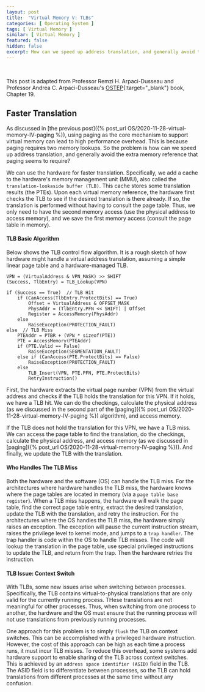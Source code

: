 ```yaml
---
layout: post
title:  "Virtual Memory V: TLBs"
categories: [ Operating System ]
tags: [ Virtual Memory ]
similar: [ Virtual Memory ]
featured: false
hidden: false
excerpt: How can we speed up address translation, and generally avoid the extra memory reference that paging seems to require?
---
```


<br />

This post is adapted from Professor Remzi H. Arpaci-Dusseau and  Professor Andrea C. Arpaci-Dusseau's [OSTEP](http://pages.cs.wisc.edu/~remzi/OSTEP/){:target="_blank"} book, Chapter 19.

## Faster Translation

As discussed in [the previous post]({% post_url OS/2020-11-28-virtual-memory-IV-paging %}), using paging as the core mechanism to support virtual memory can lead to high performance overhead. This is because paging requires two memory lookups. So the problem is how can we speed up address translation, and generally avoid the extra memory reference that paging seems to require?

We can use the hardware for faster translation. Specifically, we add a cache to the hardware's memory management unit (MMU), also called the `translation-lookaside buffer (TLB)`. This cache stores some translation results (the PTEs). Upon each virtual memory reference, the hardware first checks the TLB to see if the desired translation is there already. If so, the translation is performed without having to consult the page table. Thus, we only need to have the second memory access (use the physical address to access memory), and we save the first memory access (consult the page table in memory).


#### TLB Basic Algorithm

Below shows the TLB control flow algorithm. It is a rough sketch of how hardware might handle a virtual address translation, assuming a simple linear page table and a hardware-managed TLB.
```
VPN = (VirtualAddress & VPN_MASK) >> SHIFT
(Success, TlbEntry) = TLB_Lookup(VPN)

if (Success == True)  // TLB Hit
    if (CanAccess(TlbEntry.ProtectBits) == True)
        Offset = VirtualAddress & OFFSET_MASK
        PhysAddr = (TlbEntry.PFN << SHIFT) | Offset
        Register = AccessMemory(PhysAddr)
    else 
        RaiseException(PROTECTION_FAULT)
else  // TLB Miss
    PTEAddr = PTBR + (VPN * sizeof(PTE))
    PTE = AccessMemory(PTEAddr)
    if (PTE.Valid == False)
        RaiseException(SEGMENTATION_FAULT)
    else if (CanAccess(PTE.ProtectBits) == False)
        RaiseException(PROTECTION_FAULT)
    else 
        TLB_Insert(VPN, PTE.PFN, PTE.ProtectBits)
        RetryInstruction()
```

First, the hardware extracts the virtual page number (VPN) from the virtual address and checks if the TLB holds the translation for this VPN. If it holds, we have a TLB hit. We can do the checkings, calculate the physical address (as we discussed in the second part of the [paging]({% post_url OS/2020-11-28-virtual-memory-IV-paging %}) algorithm), and access memory.

If the TLB does not hold the translation for this VPN, we have a TLB miss. We can access the page table to find the translation, do the checkings, calculate the physical address, and access memory (as we discussed in [paging]({% post_url OS/2020-11-28-virtual-memory-IV-paging %})). And finally, we update the TLB with the translation.

#### Who Handles The TLB Miss

Both the hardware and the software (OS) can handle the TLB miss. For the architectures where hardware handles the TLB miss, the hardware knows where the page tables are located in memory (via a `page table base register`). When a TLB miss happens, the hardware will walk the page table, find the correct page table entry, extract the desired translation, update the TLB with the translation, and retry the instruction. For the architectures where the OS handles the TLB miss, the hardware simply raises an exception.  The exception will pause the current instruction stream, raises the privilege level to kernel mode, and jumps to a `trap handler`. The trap handler is code within the OS to handle TLB misses.  The code will lookup the translation in the page table, use special privileged instructions to update the TLB, and return from the trap. Then the hardware retries the instruction.

#### TLB Issue: Context Switch

With TLBs, some new issues arise when switching between processes. Specifically, the TLB contains virtual-to-physical translations that are only valid for the currently running process. THese translations are not meaningful for other processes. Thus, when switching from one process to another, the hardware and the OS must ensure that the running process will not use translations from previously running processes.

One approach for this problem is to simply `flush` the TLB on context switches. This can be accomplished with a privileged hardware instruction. However, the cost of this approach can be high as each time a process runs, it must incur TLB misses. To reduce this overhead, some systems add hardware support to enable sharing of the TLB across context switches. This is achieved by an `address space identifier (ASID)` field in the TLB. The ASID field is to differentiate between processes, so the TLB can hold translations from different processes at the same time without any confusion.